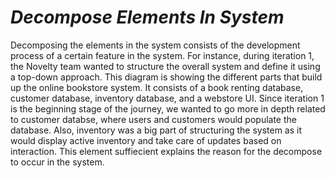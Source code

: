 # *Decompose Elements In System*

Decomposing the elements in the system consists of the development process of a certain feature in the system. For instance, during iteration 1, the Novelty team wanted to structure the overall system and define it using a top-down approach. This diagram is showing the different parts that build up the online bookstore system. It consists of a book renting database, customer database, inventory database, and a webstore UI. Since iteration 1 is the beginning stage of the journey, we wanted to go more in depth related to customer databse, where users and customers would populate the database. Also, inventory was a big part of structuring the system as it would display active inventory and take care of updates based on interaction. This element suffiecient explains the reason for the decompose to occur in the system.
